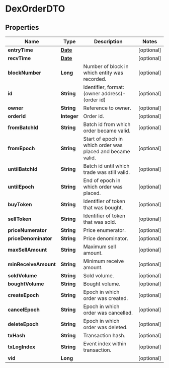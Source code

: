 

# DexOrderDTO

## Properties

Name | Type | Description | Notes
------------ | ------------- | ------------- | -------------
**entryTime** | [**Date**](Date.md) |  |  [optional]
**recvTime** | [**Date**](Date.md) |  |  [optional]
**blockNumber** | **Long** | Number of block in which entity was recorded. |  [optional]
**id** | **String** | Identifier, format: (owner address)-(order id) |  [optional]
**owner** | **String** | Reference to owner. |  [optional]
**orderId** | **Integer** | Order id. |  [optional]
**fromBatchId** | **String** | Batch id from which order became valid. |  [optional]
**fromEpoch** | **String** | Start of epoch in which order was placed and became valid. |  [optional]
**untilBatchId** | **String** | Batch id until which trade was still valid. |  [optional]
**untilEpoch** | **String** | End of epoch in which order was placed. |  [optional]
**buyToken** | **String** | Identifier of token that was bought. |  [optional]
**sellToken** | **String** | Identifier of token that was sold. |  [optional]
**priceNumerator** | **String** | Price enumerator. |  [optional]
**priceDenominator** | **String** | Price denominator. |  [optional]
**maxSellAmount** | **String** | Maximum sell amount. |  [optional]
**minReceiveAmount** | **String** | Minimum receive amount. |  [optional]
**soldVolume** | **String** | Sold volume. |  [optional]
**boughtVolume** | **String** | Bought volume. |  [optional]
**createEpoch** | **String** | Epoch in which order was created. |  [optional]
**cancelEpoch** | **String** | Epoch in which order was cancelled. |  [optional]
**deleteEpoch** | **String** | Epoch in which order was deleted. |  [optional]
**txHash** | **String** | Transaction hash. |  [optional]
**txLogIndex** | **String** | Event index within transaction. |  [optional]
**vid** | **Long** |  |  [optional]





